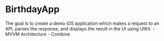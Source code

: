 # BirthdayApp
The goal is to create a demo iOS application which makes a request to an API, parses the response, and displays the result in the UI using UIKit. - MVVM Architecture - Combine
